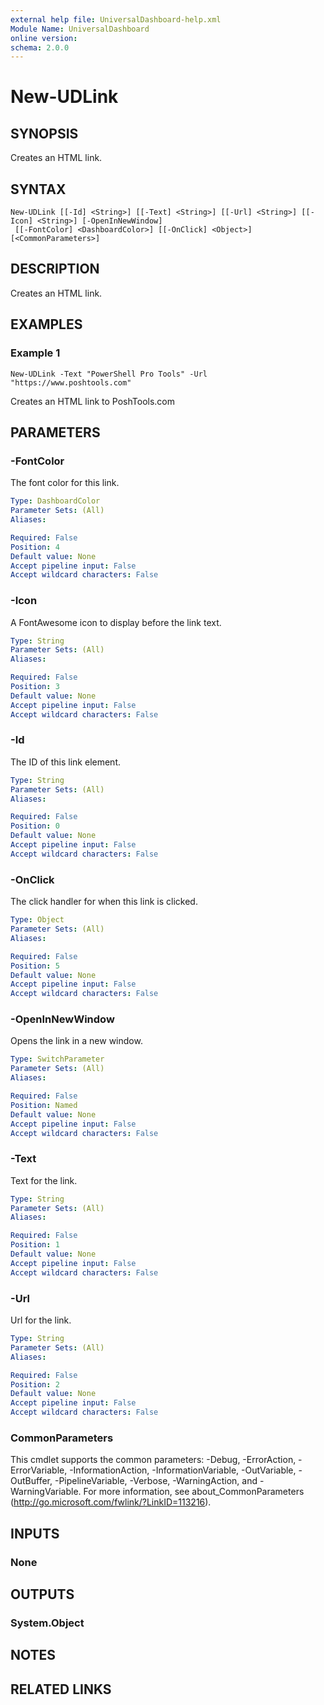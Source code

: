 ```yaml
---
external help file: UniversalDashboard-help.xml
Module Name: UniversalDashboard
online version: 
schema: 2.0.0
---
```


# New-UDLink

## SYNOPSIS
Creates an HTML link. 

## SYNTAX

```
New-UDLink [[-Id] <String>] [[-Text] <String>] [[-Url] <String>] [[-Icon] <String>] [-OpenInNewWindow]
 [[-FontColor] <DashboardColor>] [[-OnClick] <Object>] [<CommonParameters>]
```

## DESCRIPTION
Creates an HTML link. 

## EXAMPLES

### Example 1
```
New-UDLink -Text "PowerShell Pro Tools" -Url "https://www.poshtools.com"
```

Creates an HTML link to PoshTools.com

## PARAMETERS

### -FontColor
The font color for this link.

```yaml
Type: DashboardColor
Parameter Sets: (All)
Aliases: 

Required: False
Position: 4
Default value: None
Accept pipeline input: False
Accept wildcard characters: False
```

### -Icon
A FontAwesome icon to display before the link text.

```yaml
Type: String
Parameter Sets: (All)
Aliases: 

Required: False
Position: 3
Default value: None
Accept pipeline input: False
Accept wildcard characters: False
```

### -Id
The ID of this link element. 

```yaml
Type: String
Parameter Sets: (All)
Aliases: 

Required: False
Position: 0
Default value: None
Accept pipeline input: False
Accept wildcard characters: False
```

### -OnClick
The click handler for when this link is clicked. 

```yaml
Type: Object
Parameter Sets: (All)
Aliases: 

Required: False
Position: 5
Default value: None
Accept pipeline input: False
Accept wildcard characters: False
```

### -OpenInNewWindow
Opens the link in a new window.

```yaml
Type: SwitchParameter
Parameter Sets: (All)
Aliases: 

Required: False
Position: Named
Default value: None
Accept pipeline input: False
Accept wildcard characters: False
```

### -Text
Text for the link.

```yaml
Type: String
Parameter Sets: (All)
Aliases: 

Required: False
Position: 1
Default value: None
Accept pipeline input: False
Accept wildcard characters: False
```

### -Url
Url for the link.

```yaml
Type: String
Parameter Sets: (All)
Aliases: 

Required: False
Position: 2
Default value: None
Accept pipeline input: False
Accept wildcard characters: False
```

### CommonParameters
This cmdlet supports the common parameters: -Debug, -ErrorAction, -ErrorVariable, -InformationAction, -InformationVariable, -OutVariable, -OutBuffer, -PipelineVariable, -Verbose, -WarningAction, and -WarningVariable. For more information, see about_CommonParameters (http://go.microsoft.com/fwlink/?LinkID=113216).

## INPUTS

### None

## OUTPUTS

### System.Object

## NOTES

## RELATED LINKS

